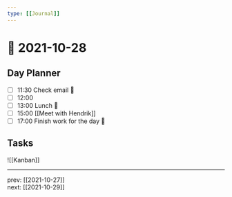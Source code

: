 ```yaml
---
type: [[Journal]]
---
```


# 📆 2021-10-28

## Day Planner
- [ ] 11:30 Check email 📧
- [ ] 12:00 
- [ ] 13:00 Lunch 🍙
- [ ] 15:00 [[Meet with Hendrik]]
- [ ] 17:00 Finish work for the day 🎉

## Tasks

![[Kanban]]

---

prev: [[2021-10-27]]  
next: [[2021-10-29]]  